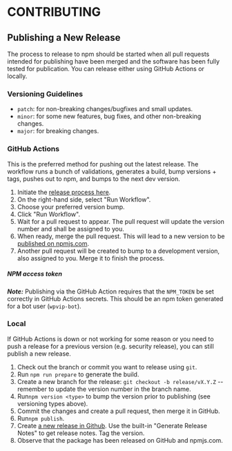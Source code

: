 # CONTRIBUTING

## Publishing a New Release

The process to release to npm should be started when all pull requests intended for publishing have been merged and the software has been fully tested for publication. You can release either using GitHub Actions or locally.

### Versioning Guidelines

- `patch`: for non-breaking changes/bugfixes and small updates.
- `minor`: for some new features, bug fixes, and other non-breaking changes.
- `major`: for breaking changes.

### GitHub Actions

This is the preferred method for pushing out the latest release. The workflow runs a bunch of validations, generates a build, bump versions + tags, pushes out to npm, and bumps to the next dev version.

1. Initiate the [release process here](https://github.com/Automattic/vip-go-harmonia/actions/workflows/npm-prepare-release.yml).
1. On the right-hand side, select "Run Workflow".
1. Choose your preferred version bump.
1. Click "Run Workflow".
1. Wait for a pull request to appear. The pull request will update the version number and shall be assigned to you.
1. When ready, merge the pull request. This will lead to a new version to be [published on npmjs.com](https://www.npmjs.com/package/@automattic/vip-go-preflight-checks).
1. Another pull request will be created to bump to a development version, also assigned to you. Merge it to finish the process.

##### NPM access token

***Note:*** Publishing via the GitHub Action requires that the `NPM_TOKEN` be set correctly in GitHub Actions secrets. This should be an npm token generated for a bot user (`wpvip-bot`).

### Local

If GitHub Actions is down or not working for some reason or you need to push a release for a previous version (e.g. security release), you can still publish a new release. 

1. Check out the branch or commit you want to release using `git`.
1. Run `npm run prepare` to generate the build.
1. Create a new branch for the release: `git checkout -b release/vX.Y.Z` -- remember to update the version number in the branch name.
1. Run`npm version <type>` to bump the version prior to publishing (see versioning types above).
1. Commit the changes and create a pull request, then merge it in GitHub.
1. Run`npm publish`.
1. Create [a new release in Github](https://github.com/Automattic/vip-go-harmonia/releases/new). Use the built-in "Generate Release Notes" to get release notes. Tag the version.
1. Observe that the package has been released on GitHub and npmjs.com.
